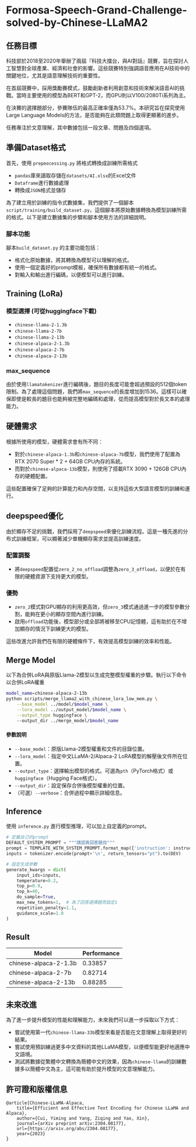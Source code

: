 # Formosa-Speech-Grand-Challenge-solved-by-Chinese-LLaMA2

## 任務目標
科技部於2018至2020年舉辦了兩屆『科技大擂台，與AI對話』競賽，旨在探討人工智慧對全球產業、經濟和社會的影響。這些競賽特別強調語音應用在AI技術中的關鍵地位，尤其是語意理解技術的重要性。

在首屆競賽中，採用獎勵賽模式，鼓勵創新者利用創意和技術來解決語音AI的挑戰。當時主要使用的模型為BERT和GPT-2，而GPU則以V100/2080Ti系列為主。

在決賽的選擇題部分，參賽隊伍的最高正確率僅為53.7%。本研究旨在探究使用Large Language Models的方法，是否能夠在此類問題上取得更顯著的進步。

任務專注於文意理解，其中數據包括一段文章、問題及四個選項。

## 準備Dataset格式

首先，使用 `prepeocessing.py` 將格式轉換成訓練所需格式
- `pandas`庫來讀取存儲在`datasets/AI.xlsx`的Excel文件
- `Dataframe`進行數據處理
- 轉換成`JSON`格式並儲存


為了建立用於訓練的指令式數據集，我們提供了一個腳本 `script/training/build_dataset.py`，這個腳本將原始數據轉換為模型訓練所需的格式。以下是建立數據集的步驟和腳本使用方法的詳細說明。

### 腳本功能

腳本`build_dataset.py` 的主要功能包括：

- 格式化原始數據，將其轉換為模型可以理解的格式。
- 使用一個定義好的prompt模板，確保所有數據都有統一的格式。
- 對輸入和輸出進行編碼，以便模型可以進行訓練。

## Training (LoRa)
### 模型選擇 (可從huggingface下載)
- `chinese-llama-2-1.3b`
- `chinese-llama-2-7b`
- `chinese-llama-2-13b`
- `chinese-alpaca-2-1.3b`
- `chinese-alpaca-2-7b`
- `chinese-alpaca-2-13b`

### max_sequence
由於使用`llamatokenizer`進行編碼後，題目的長度可能會超過預設的512個token限制。為了處理這個問題，我們將`max_sequence`的長度增加到1536。這樣可以確保即使是較長的題目也能夠被完整地編碼和處理，從而提高模型對於長文本的處理能力。

## 硬體需求

根據所使用的模型，硬體需求會有所不同：

- 對於`chinese-alpaca-1.3b`和`chinese-alpaca-7b`模型，我們使用了配置為RTX 2070 Super * 2 + 64GB CPU內存的系統。
- 而對於`chinese-alpaca-13b`模型，則使用了搭載RTX 3090 + 126GB CPU內存的硬體配置。

這些配置確保了足夠的計算能力和內存空間，以支持這些大型語言模型的訓練和運行。

## deepspeed優化

由於顯存不足的挑戰，我們採用了`deepspeed`來優化訓練流程。這是一種先進的分布式訓練框架，可以顯著減少單機顯存需求並提高訓練速度。

### 配置調整

- 將`deepspeed`配置從`zero_2_no_offload`調整為`zero_3_offload`，以便於在有限的硬體資源下支持更大的模型。
  
### 優勢

- `zero_2`模式對GPU顯存的利用更高效，但`zero_3`模式通過進一步的模型參數分割，能夠在更小的顯存空間內進行訓練。
- 啟用`offload`功能後，模型部分或全部將被移至CPU記憶體，這有助於在不增加顯存的情況下訓練更大的模型。

這些改進允許我們在有限的硬體條件下，有效提高模型訓練的效率和性能。

## Merge Model
以下為合併LoRA與原版Llama-2模型以生成完整模型權重的步驟。執行以下命令以合併LoRA權重

```bash
model_name=chinese-alpaca-2-13b
python scripts/merge_llama2_with_chinese_lora_low_mem.py \
    --base_model ../model/$model_name \
    --lora_model ../output_model/$model_name \
    --output_type huggingface \ 
    --output_dir ../merge_model/$model_name 
```

#### 參數說明
- `--base_model`：原版Llama-2模型權重和文件的目錄位置。
- `--lora_model`：指定中文LLaMA-2/Alpaca-2 LoRA模型的解壓後文件所在位置。
- `--output_type`：選擇輸出模型的格式。可選為`pth`（PyTorch格式）或`huggingface`（Hugging Face格式）。
- `--output_dir`：設定保存合併後模型權重的位置。
- （可選）`--verbose`：合併過程中顯示詳細信息。


## Inference

使用 `inference.py` 進行模型推理，可以加上自定義的prompt。

```python
# 定義自己的prompt
DEFAULT_SYSTEM_PROMPT = """請認真回答題目"""
prompt = TEMPLATE_WITH_SYSTEM_PROMPT.format_map({'instruction': instruction, 'system_prompt': DEFAULT_SYSTEM_PROMPT})
inputs = tokenizer.encode(prompt+'\n', return_tensors="pt").to(DEV)

# 設定生成參數
generate_kwargs = dict(
    input_ids=inputs,
    temperature=0.2,
    top_p=0.9,
    top_k=40,
    do_sample=True,
    max_new_tokens=1,  # 為了回答選擇題而設定1
    repetition_penalty=1.1,
    guidance_scale=1.0
)
```

## Result

| Model                    | Performance |
|--------------------------|-------------|
| chinese-alpaca-2-1.3b    | 0.33857     |
| chinese-alpaca-2-7b      | 0.82714     |
| chinese-alpaca-2-13b     | 0.88285     |

## 未來改進

為了進一步提升模型的性能和理解能力，未來我們可以進一步採取以下方式：

- 嘗試使用第一代`chinese-llama-33b`模型來看是否能在文意理解上取得更好的結果。
- 嘗試使用預訓練過更多中文資料的其他LLaMA模型，以便模型能更好地適應中文語境。
- 測試將數據從繁體中文轉換為簡體中文的效果，因為`chinese-llama`的訓練數據多以簡體中文為主，這可能有助於提升模型的文意理解能力。


## 許可證和版權信息
```
@article{Chinese-LLaMA-Alpaca,
    title={Efficient and Effective Text Encoding for Chinese LLaMA and Alpaca},
    author={Cui, Yiming and Yang, Ziqing and Yao, Xin},
    journal={arXiv preprint arXiv:2304.08177},
    url={https://arxiv.org/abs/2304.08177},
    year={2023}
}
```
